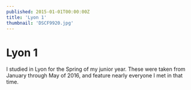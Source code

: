 ```yaml
---
published: 2015-01-01T00:00:00Z
title: 'Lyon 1'
thumbnail: 'DSCF9920.jpg'
---
```

# Lyon 1

I studied in Lyon for the Spring of my junior year. These were taken from January through May of 2016, and feature nearly everyone I met in that time.
